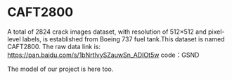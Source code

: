 # CAFT2800

A total of 2824 crack images dataset, with resolution of 512×512 and pixel-level labels, is established from Boeing 737 fuel tank.This dataset is named CAFT2800.
The raw data link is: https://pan.baidu.com/s/1bNrtIvySZauwSn_ADIOt5w   code：GSND

The model of our project is here too.
